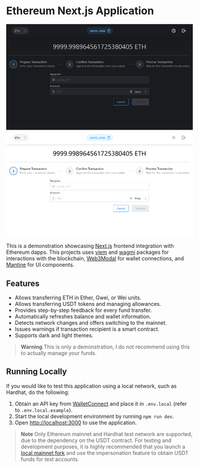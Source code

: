 # Ethereum Next.js Application

![Preview](img/dark/preview.png#gh-dark-mode-only "Thumbnail")
![Preview](img/light/preview.png#gh-light-mode-only "Thumbnail")

This is a demonstration showcasing [Next.js](https://nextjs.org/) frontend integration with Ethereum dapps. This
projects uses [viem](https://viem.sh/) and [wagmi](https://wagmi.sh/) packages for interactions with the blockchain,
[Web3Modal](https://web3modal.com/) for wallet  connections, and [Mantine](https://mantine.dev/) for UI components.

## Features

- Allows transferring ETH in Ether, Gwei, or Wei units.
- Allows transferring USDT tokens and managing allowances.
- Provides step-by-step feedback for every fund transfer.
- Automatically refreshes balance and wallet information.
- Detects network changes and offers switching to the mainnet.
- Issues warnings if transaction recipient is a smart contract.
- Supports dark and light themes.

> **Warning**
> This is only a demonstration, I do not recommend using this to actually manage your funds.

## Running Locally

If you would like to test this application using a local network, such as Hardhat, do the following:

1. Obtain an API key from [WalletConnect](cloud.walletconnect.com) and place it in `.env.local` (refer to `.env.local.example`).
2. Start the local development environment by running `npm run dev`.
3. Open <http://localhost:3000> to use the application.

> **Note**
> Only Ethereum mainnet and Hardhat test network are supported, due to the dependency on the USDT contract. For testing
> and development purposes, it is highly recommended that you launch a [local mainnet fork][1] and use the
> impersonation feature to obtain USDT funds for test accounts.

[1]: https://hardhat.org/hardhat-network/docs/guides/forking-other-networks#forking-from-mainnet
